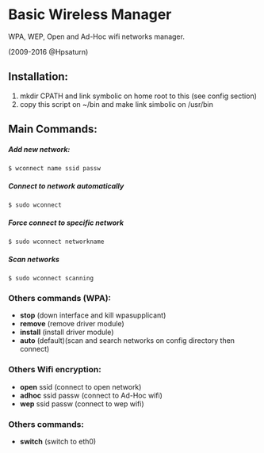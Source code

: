 # Basic Wireless Manager 

WPA, WEP, Open and Ad-Hoc wifi networks manager. 

(2009-2016 @Hpsaturn)

## Installation:

1. mkdir CPATH and link symbolic on home root to this (see config section)
2. copy this script on ~/bin and make link simbolic on /usr/bin

## Main Commands:

##### Add new network:

   ```
   $ wconnect name ssid passw 
   ```

##### Connect to network automatically

   ```
   $ sudo wconnect 
   ```

##### Force connect to specific network

   ```
   $ sudo wconnect networkname
   ```

##### Scan networks

   ```
   $ sudo wconnect scanning
   ```

### Others commands (WPA):

- **stop**      (down interface and kill wpasupplicant)
- **remove**    (remove driver module)
- **install**   (install driver module)
- **auto**      (default)(scan and search networks on config directory then connect)

### Others Wifi encryption:

- **open** ssid          (connect to open network)
- **adhoc** ssid passw   (connect to Ad-Hoc wifi)
- **wep** ssid passw     (connect to wep wifi) 

### Others commands:

- **switch**    (switch to eth0)

